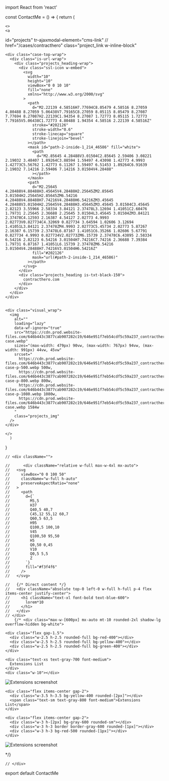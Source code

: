 import React from 'react'

const ContactMe = () => {
return (

    <>
    <a

id="projects"
tr-ajaxmodal-element="cms-link"
// href="/cases/contracthero"
class="project_link w-inline-block"

>

  <div class="projects_content">

    <div class="case-top-wrap">
      <div class="is-url-wrap">
        <div class="projects_heading-wrap">
          <div class="ssl-icon w-embed">
            <svg
              width="10"
              height="10"
              viewBox="0 0 10 10"
              fill="none"
              xmlns="http://www.w3.org/2000/svg"
            >
              <path
                d="M2.22139 4.58516H7.77694C8.05479 4.58516 8.27059 4.80488 8.27059 5.06438V7.79165C8.27059 8.05115 8.05479 8.27087 7.77694 8.27087H2.22139C1.94354 8.27087 1.72773 8.05115 1.72773 7.79165V5.06438C1.72773 4.80488 1.94354 4.58516 2.22139 4.58516Z"
                stroke="#202126"
                stroke-width="0.6"
                stroke-linecap="square"
                stroke-linejoin="bevel"
              ></path>
              <mask id="path-2-inside-1_214_46586" fill="white">
                <path
                  d="M2.85645 4.28488V3.01504C2.85645 2.59406 3.08221 2.19032 3.48407 1.89264C3.88594 1.59497 4.43098 1.42773 4.9993 1.42773C5.56762 1.42773 6.11267 1.59497 6.51453 1.89264C6.91639 2.19032 7.14216 2.59406 7.14216 3.01504V4.28488"
                ></path>
              </mask>
              <path
                d="M2.25645 4.28488V4.88488H3.45645V4.28488H2.25645ZM2.85645 3.01504H2.25645H2.85645ZM6.54216 4.28488V4.88488H7.74216V4.28488H6.54216ZM3.45645 4.28488V3.01504H2.25645V4.28488H3.45645ZM3.45645 3.01504C3.45645 2.82123 3.55966 2.58334 3.84121 2.37478L3.12694 1.41051C2.60476 1.79731 2.25645 2.36688 2.25645 3.01504L3.45645 3.01504ZM3.84121 2.37478C4.12593 2.16387 4.54127 2.02773 4.9993 2.02773V0.827734C4.32069 0.827734 3.64594 1.02606 3.12694 1.41051L3.84121 2.37478ZM4.9993 2.02773C5.45734 2.02773 5.87267 2.16387 6.15739 2.37478L6.87167 1.41051C6.35266 1.02606 5.67791 0.827734 4.9993 0.827734V2.02773ZM6.15739 2.37478C6.43895 2.58334 6.54216 2.82123 6.54216 3.01504H7.74216C7.74216 2.36688 7.39384 1.79731 6.87167 1.41051L6.15739 2.37478ZM6.54216 3.01504V4.28488H7.74216V3.01504H6.54216Z"
                fill="#202126"
                mask="url(#path-2-inside-1_214_46586)"
              ></path>
            </svg>
          </div>
          <div class="projects_heading is-txt-black-150">
            contracthero.com
          </div>
        </div>
      </div>
    </div>


    <div class="visual_wrap">
      <img
        alt=""
        loading="lazy"
        data-wf-ignore="true"
        src="https://cdn.prod.website-files.com/646b443c3877cab907282c19/646e951f7eb54cdf5c59a237_contracthero-case.webp"
        sizes="(max-width: 479px) 90vw, (max-width: 767px) 94vw, (max-width: 991px) 44vw, 45vw"
        srcset="
          https://cdn.prod.website-files.com/646b443c3877cab907282c19/646e951f7eb54cdf5c59a237_contracthero-case-p-500.webp 500w,
          https://cdn.prod.website-files.com/646b443c3877cab907282c19/646e951f7eb54cdf5c59a237_contracthero-case-p-800.webp 800w,
          https://cdn.prod.website-files.com/646b443c3877cab907282c19/646e951f7eb54cdf5c59a237_contracthero-case-p-1080.webp 1080w,
          https://cdn.prod.website-files.com/646b443c3877cab907282c19/646e951f7eb54cdf5c59a237_contracthero-case.webp 1584w
        "
        class="projects_img"
      />
    </div>

  </div>
</a>

    </>
      )

}

    // <div className="">

    //      <div className="relative w-full max-w-4xl mx-auto">
    //   <svg
    //     viewBox="0 0 100 50"
    //     className="w-full h-auto"
    //     preserveAspectRatio="none"
    //   >
    //     <path
    //       d={`
    //         M5,5
    //         H37
    //         Q40,5 40,7
    //         C45,12 55,12 60,7
    //         Q60,5 63,5
    //         H95
    //         Q100,5 100,10
    //         V45
    //         Q100,50 95,50
    //         H5
    //         Q0,50 0,45
    //         V10
    //         Q0,5 5,5
    //         Z
    //       `}
    //       fill="#f3f4f6"
    //     />
    //   </svg>

    //   {/* Direct content */}
    //   <div className="absolute top-0 left-0 w-full h-full p-4 flex items-center justify-center">
    //     <h1 className="text-xl font-bold text-blue-600">
    //       lorem*10
    //     </h1>
    //   </div>
    // </div>
        {/* <div class="max-w-[600px] mx-auto mt-10 rounded-2xl shadow-lg overflow-hidden bg-white">

  <div class="bg-gray-400 h-[36px] flex items-center justify-between px-3">
    
    <div class="flex gap-1.5">
      <div class="w-2.5 h-2.5 rounded-full bg-red-400"></div>
      <div class="w-2.5 h-2.5 rounded-full bg-yellow-400"></div>
      <div class="w-2.5 h-2.5 rounded-full bg-green-400"></div>
    </div>
  
    <div class="text-xs text-gray-700 font-medium">
      Extensions List
    </div>
    <div class="w-10"></div> 
  </div>

<img
    src="/mnt/data/ds.PNG"
    alt="Extensions screenshot"
    class="w-full block"
  />

</div>

<div class="max-w-[800px] mx-auto mt-10 bg-white rounded-xl overflow-hidden shadow-xl border border-gray-300">

  <div class="bg-gray-400 h-[38px] flex items-center justify-between px-4">
   
    <div class="flex items-center gap-2">
      <div class="w-3.5 h-3.5 bg-yellow-400 rounded-[2px]"></div>
      <span class="text-sm text-gray-800 font-medium">Extensions List</span>
    </div>

    <div class="flex items-center gap-2">
      <div class="w-3 h-[2px] bg-gray-600 rounded-sm"></div>
      <div class="w-3 h-3 border border-gray-600 rounded-[1px]"></div>
      <div class="w-3 h-3 bg-red-500 rounded-[1px]"></div>
    </div>

  </div>

<img
    src="/mnt/data/ds.PNG"
    alt="Extensions screenshot"
    class="w-full block"
  />

</div> */}

    // </div>

export default ContactMe

<!-- My full about me -->

<!-- I'm Sulaiman Oyedele, also known as Pulsepoint Tech. I’m a Frontend
Engineer currently in my penultimate year at the Federal University
of Technology, Minna, where I’m pursuing a Bachelor of Technology
degree. I’m passionate about exploring technology and building
solutions that make processes more efficient. My core expertise lies
in JavaScript and TypeScript, and I work extensively with frameworks
such as React.js, Next.js, and Node.js. Beyond development, I have a
strong interest in automation—if something can be done manually,
I’ll always look for a smarter, automated way to achieve it. At the
moment, my primary focus is on frontend technologies, where I aim to
create seamless, user-friendly, and scalable digital experiences. I
believe technology is a powerful tool for solving real-world
challenges, and I’m committed to contributing meaningfully through
my skills and innovations -->
